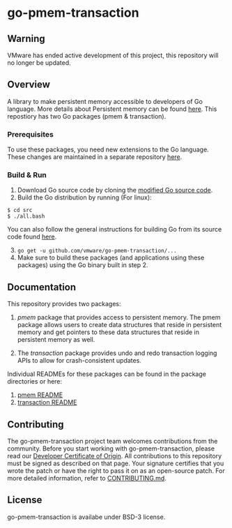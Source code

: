 

# go-pmem-transaction

## Warning
VMware has ended active development of this project, this repository will no longer be updated.

## Overview
A library to make persistent memory accessible to developers of Go language. More details about Persistent memory can be found [here](https://docs.pmem.io/). This repostiory has two Go packages (pmem & transaction).

### Prerequisites
To use these packages, you need new extensions to the Go language. These changes are maintained in a separate repository [here](
https://github.com/jerrinsg/go-pmem).

### Build & Run

1. Download Go source code by cloning the [modified Go source code](https://github.com/jerrinsg/go-pmem).
2. Build the Go distribution by running (For linux):
```
$ cd src
$ ./all.bash
```
You can also follow the general instructions for building Go from its source code found [here](https://golang.org/doc/install/source#install).

3. `go get -u github.com/vmware/go-pmem-transaction/...`
4. Make sure to build these packages (and applications using these packages) using the Go binary built in step 2.

## Documentation
This repository provides two packages: 
1. *pmem* package that provides access to persistent memory. The pmem package allows users to create data structures that reside in persistent memory and get pointers to these data structures that reside in persistent memory as well.

2. The *transaction* package provides undo and redo transaction logging APIs to allow for crash-consistent updates. 

Individual READMEs for these packages can be found in the package directories or here:
1. [pmem README](https://github.com/vmware/go-pmem-transaction/blob/master/pmem/README.md)
2. [transaction README](https://github.com/vmware/go-pmem-transaction/blob/master/transaction/README.md)

## Contributing

The go-pmem-transaction project team welcomes contributions from the community. Before you start working with go-pmem-transaction, please read our [Developer Certificate of Origin](https://cla.vmware.com/dco). All contributions to this repository must be signed as described on that page. Your signature certifies that you wrote the patch or have the right to pass it on as an open-source patch. For more detailed information, refer to [CONTRIBUTING.md](CONTRIBUTING.md).

## License
go-pmem-transaction is availabe under BSD-3 license.
